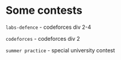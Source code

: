 # Some contests
`labs-defence` - codeforces div 2-4

`codeforces` - codeforces div 2

`summer practice` - special university contest
